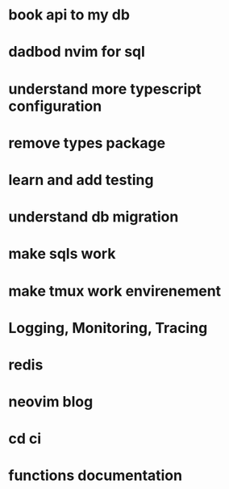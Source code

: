 # book api to my db

# dadbod nvim for sql

# understand more typescript configuration

# remove types package

# learn and add testing

# understand db migration

# make sqls work

# make tmux work envirenement

# Logging, Monitoring, Tracing

# redis

# neovim blog

# cd ci
# functions documentation
